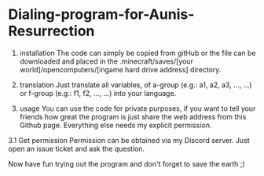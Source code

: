 # Dialing-program-for-Aunis-Resurrection
1. installation
  The code can simply be copied from gitHub or the file can be downloaded and placed in the .minecraft/saves/[your world]/opencomputers/[ingame hard drive 
  address] directory.

2. translation
  Just translate all variables, of a-group (e.g.: a1, a2, a3, ..., ...) or f-group (e.g.: f1, f2, ..., ...) into your language. 

3. usage
  You can use the code for private purposes, if you want to tell your friends how great the program is just share the web address from this Github page. 
  Everything else needs my explicit permission. 

  3.1 Get permission
    Permission can be obtained via my Discord server. Just open an issue ticket and ask the question.

Now have fun trying out the program and don't forget to save the earth ;)
